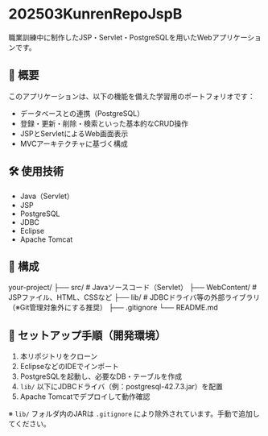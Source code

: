 # 202503KunrenRepoJspB

職業訓練中に制作したJSP・Servlet・PostgreSQLを用いたWebアプリケーションです。

## 📌 概要

このアプリケーションは、以下の機能を備えた学習用のポートフォリオです：

- データベースとの連携（PostgreSQL）
- 登録・更新・削除・検索といった基本的なCRUD操作
- JSPとServletによるWeb画面表示
- MVCアーキテクチャに基づく構成

## 🛠 使用技術

- Java（Servlet）
- JSP
- PostgreSQL
- JDBC
- Eclipse
- Apache Tomcat

## 📁 構成

your-project/ 
├── src/ # Javaソースコード（Servlet） 
├── WebContent/ # JSPファイル、HTML、CSSなど 
├── lib/ # JDBCドライバ等の外部ライブラリ（※Git管理対象外にする推奨） 
├── .gitignore 
└── README.md

## 🔧 セットアップ手順（開発環境）

1. 本リポジトリをクローン
2. EclipseなどのIDEでインポート
3. PostgreSQLを起動し、必要なDB・テーブルを作成
4. `lib/` 以下にJDBCドライバ（例：postgresql-42.7.3.jar）を配置
5. Apache Tomcatでデプロイして動作確認

※ `lib/` フォルダ内のJARは `.gitignore` により除外されています。手動で追加してください。

